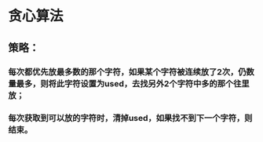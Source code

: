 # 贪心算法
## 策略： 
### 每次都优先放最多数的那个字符，如果某个字符被连续放了2次，仍数量最多，则将此字符设置为used，去找另外2个字符中多的那个往里放；
### 每次获取到可以放的字符时，清掉used，如果找不到下一个字符，则结束。